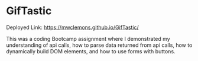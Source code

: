 # GifTastic

Deployed Link: https://mwclemons.github.io/GifTastic/

This was a coding Bootcamp assignment where I demonstrated my understanding of api calls, how to parse data returned from api calls, how to dynamically build DOM elements, and how to use forms with buttons.
